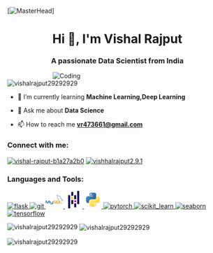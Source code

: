 [![MasterHead](https://cdn.dribbble.com/users/1292677/screenshots/6139167/avento.gif)]
<h1 align="center">Hi 👋, I'm Vishal Rajput</h1>
<h3 align="center">A passionate Data Scientist from India</h3>
<img align="right" alt="Coding" width="400" src="https://images.squarespace-cdn.com/content/v1/5769fc401b631bab1addb2ab/1541580611624-TE64QGKRJG8SWAIUS7NS/coding-freak.gif">

<p align="left"> <img src="https://komarev.com/ghpvc/?username=vishalrajput29292929&label=Profile%20views&color=0e75b6&style=flat" alt="vishalrajput29292929" /> </p>

- 🌱 I’m currently learning **Machine Learning,Deep Learning**

- 💬 Ask me about **Data Science**

- 📫 How to reach me **vr473661@gmail.com**

<h3 align="left">Connect with me:</h3>
<p align="left">
<a href="https://linkedin.com/in/vishal-rajput-b1a27a2b0" target="blank"><img align="center" src="https://raw.githubusercontent.com/rahuldkjain/github-profile-readme-generator/master/src/images/icons/Social/linked-in-alt.svg" alt="vishal-rajput-b1a27a2b0" height="30" width="40" /></a>
<a href="https://instagram.com/vishhalrajput2.9.1" target="blank"><img align="center" src="https://raw.githubusercontent.com/rahuldkjain/github-profile-readme-generator/master/src/images/icons/Social/instagram.svg" alt="vishhalrajput2.9.1" height="30" width="40" /></a>
</p>

<h3 align="left">Languages and Tools:</h3>
<p align="left"> <a href="https://flask.palletsprojects.com/" target="_blank" rel="noreferrer"> <img src="https://www.vectorlogo.zone/logos/pocoo_flask/pocoo_flask-icon.svg" alt="flask" width="40" height="40"/> </a> <a href="https://git-scm.com/" target="_blank" rel="noreferrer"> <img src="https://www.vectorlogo.zone/logos/git-scm/git-scm-icon.svg" alt="git" width="40" height="40"/> </a> <a href="https://www.mysql.com/" target="_blank" rel="noreferrer"> <img src="https://raw.githubusercontent.com/devicons/devicon/master/icons/mysql/mysql-original-wordmark.svg" alt="mysql" width="40" height="40"/> </a> <a href="https://pandas.pydata.org/" target="_blank" rel="noreferrer"> <img src="https://raw.githubusercontent.com/devicons/devicon/2ae2a900d2f041da66e950e4d48052658d850630/icons/pandas/pandas-original.svg" alt="pandas" width="40" height="40"/> </a> <a href="https://www.python.org" target="_blank" rel="noreferrer"> <img src="https://raw.githubusercontent.com/devicons/devicon/master/icons/python/python-original.svg" alt="python" width="40" height="40"/> </a> <a href="https://pytorch.org/" target="_blank" rel="noreferrer"> <img src="https://www.vectorlogo.zone/logos/pytorch/pytorch-icon.svg" alt="pytorch" width="40" height="40"/> </a> <a href="https://scikit-learn.org/" target="_blank" rel="noreferrer"> <img src="https://upload.wikimedia.org/wikipedia/commons/0/05/Scikit_learn_logo_small.svg" alt="scikit_learn" width="40" height="40"/> </a> <a href="https://seaborn.pydata.org/" target="_blank" rel="noreferrer"> <img src="https://seaborn.pydata.org/_images/logo-mark-lightbg.svg" alt="seaborn" width="40" height="40"/> </a> <a href="https://www.tensorflow.org" target="_blank" rel="noreferrer"> <img src="https://www.vectorlogo.zone/logos/tensorflow/tensorflow-icon.svg" alt="tensorflow" width="40" height="40"/> </a> </p>

<p><img align="left" src="https://github-readme-stats.vercel.app/api/top-langs?username=vishalrajput29292929&show_icons=true&locale=en&layout=compact" alt="vishalrajput29292929" /></p>

<p>&nbsp;<img align="center" src="https://github-readme-stats.vercel.app/api?username=vishalrajput29292929&show_icons=true&locale=en" alt="vishalrajput29292929" /></p>

<p><img align="center" src="https://github-readme-streak-stats.herokuapp.com/?user=vishalrajput29292929&" alt="vishalrajput29292929" /></p>

